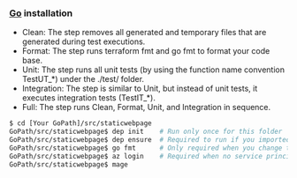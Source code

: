 ### [Go](https://golang.org/doc/install) installation

- Clean: The step removes all generated and temporary files that are generated during test executions.
- Format: The step runs terraform fmt and go fmt to format your code base.
- Unit: The step runs all unit tests (by using the function name convention TestUT\_\*) under the ./test/ folder.
- Integration: The step is similar to Unit, but instead of unit tests, it executes integration tests (TestIT\_\*).
- Full: The step runs Clean, Format, Unit, and Integration in sequence.

```bash
$ cd [Your GoPath]/src/staticwebpage
GoPath/src/staticwebpage$ dep init    # Run only once for this folder
GoPath/src/staticwebpage$ dep ensure  # Required to run if you imported new packages in magefile or test cases
GoPath/src/staticwebpage$ go fmt      # Only required when you change the magefile
GoPath/src/staticwebpage$ az login    # Required when no service principal environment variables are present
GoPath/src/staticwebpage$ mage
```
